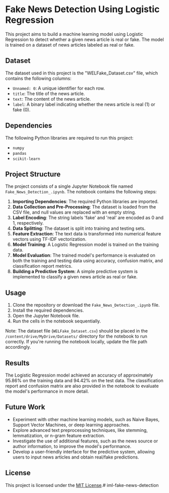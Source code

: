 # Fake News Detection Using Logistic Regression

This project aims to build a machine learning model using Logistic Regression to detect whether a given news article is real or fake. The model is trained on a dataset of news articles labeled as real or fake.

## Dataset

The dataset used in this project is the "WELFake_Dataset.csv" file, which contains the following columns:

- `Unnamed: 0`: A unique identifier for each row.
- `title`: The title of the news article.
- `text`: The content of the news article.
- `label`: A binary label indicating whether the news article is real (1) or fake (0).

## Dependencies

The following Python libraries are required to run this project:

- `numpy`
- `pandas`
- `scikit-learn`

## Project Structure

The project consists of a single Jupyter Notebook file named `Fake_News_Detection_.ipynb`. The notebook contains the following steps:

1. **Importing Dependencies**: The required Python libraries are imported.
2. **Data Collection and Pre-Processing**: The dataset is loaded from the CSV file, and null values are replaced with an empty string.
3. **Label Encoding**: The string labels 'fake' and 'real' are encoded as 0 and 1, respectively.
4. **Data Splitting**: The dataset is split into training and testing sets.
5. **Feature Extraction**: The text data is transformed into numerical feature vectors using TF-IDF vectorization.
6. **Model Training**: A Logistic Regression model is trained on the training data.
7. **Model Evaluation**: The trained model's performance is evaluated on both the training and testing data using accuracy, confusion matrix, and classification report metrics.
8. **Building a Predictive System**: A simple predictive system is implemented to classify a given news article as real or fake.

## Usage

1. Clone the repository or download the `Fake_News_Detection_.ipynb` file.
2. Install the required dependencies.
3. Open the Jupyter Notebook file.
4. Run the cells in the notebook sequentially.

Note: The dataset file (`WELFake_Dataset.csv`) should be placed in the `/content/drive/MyDrive/Datasets/` directory for the notebook to run correctly. If you're running the notebook locally, update the file path accordingly.

## Results

The Logistic Regression model achieved an accuracy of approximately 95.86% on the training data and 94.42% on the test data. The classification report and confusion matrix are also provided in the notebook to evaluate the model's performance in more detail.

## Future Work

- Experiment with other machine learning models, such as Naive Bayes, Support Vector Machines, or deep learning approaches.
- Explore advanced text preprocessing techniques, like stemming, lemmatization, or n-gram feature extraction.
- Investigate the use of additional features, such as the news source or author information, to improve the model's performance.
- Develop a user-friendly interface for the predictive system, allowing users to input news articles and obtain real/fake predictions.

## License

This project is licensed under the [MIT License](LICENSE).# iml-fake-news-detection
